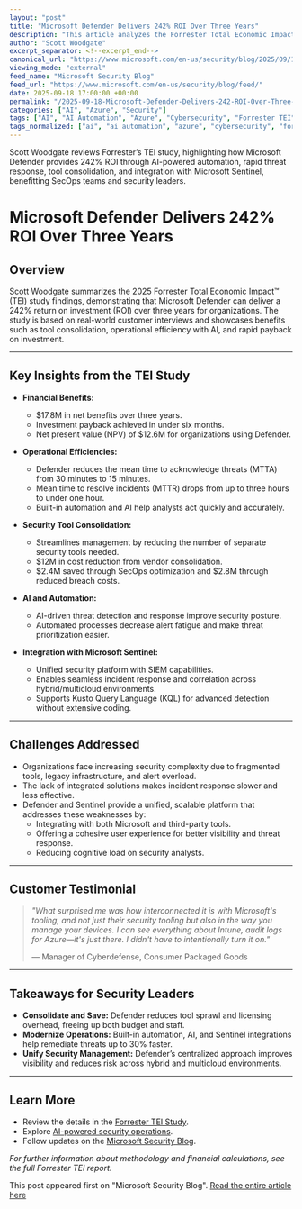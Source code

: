 ```yaml
---
layout: "post"
title: "Microsoft Defender Delivers 242% ROI Over Three Years"
description: "This article analyzes the Forrester Total Economic Impact™ (TEI) study that evaluates the financial and operational benefits of Microsoft Defender for security teams. It explains how Defender and Microsoft Sentinel help organizations reduce costs, accelerate threat remediation, enable tool consolidation, and use AI-powered automation for modern security operations across hybrid and multicloud environments."
author: "Scott Woodgate"
excerpt_separator: <!--excerpt_end-->
canonical_url: "https://www.microsoft.com/en-us/security/blog/2025/09/18/microsoft-defender-delivered-242-return-on-investment-over-three-years/"
viewing_mode: "external"
feed_name: "Microsoft Security Blog"
feed_url: "https://www.microsoft.com/en-us/security/blog/feed/"
date: 2025-09-18 17:00:00 +00:00
permalink: "/2025-09-18-Microsoft-Defender-Delivers-242-ROI-Over-Three-Years.html"
categories: ["AI", "Azure", "Security"]
tags: ["AI", "AI Automation", "Azure", "Cybersecurity", "Forrester TEI", "Hybrid Cloud Security", "Incident Response", "Kusto Query Language", "Microsoft Defender", "Microsoft Sentinel", "News", "Operational Efficiency", "ROI", "SecOps", "Security", "Security Operations", "SIEM", "Threat Detection", "Tool Consolidation"]
tags_normalized: ["ai", "ai automation", "azure", "cybersecurity", "forrester tei", "hybrid cloud security", "incident response", "kusto query language", "microsoft defender", "microsoft sentinel", "news", "operational efficiency", "roi", "secops", "security", "security operations", "siem", "threat detection", "tool consolidation"]
---
```


Scott Woodgate reviews Forrester’s TEI study, highlighting how Microsoft Defender provides 242% ROI through AI-powered automation, rapid threat response, tool consolidation, and integration with Microsoft Sentinel, benefitting SecOps teams and security leaders.<!--excerpt_end-->

# Microsoft Defender Delivers 242% ROI Over Three Years

## Overview

Scott Woodgate summarizes the 2025 Forrester Total Economic Impact™ (TEI) study findings, demonstrating that Microsoft Defender can deliver a 242% return on investment (ROI) over three years for organizations. The study is based on real-world customer interviews and showcases benefits such as tool consolidation, operational efficiency with AI, and rapid payback on investment.

---

## Key Insights from the TEI Study

- **Financial Benefits:**
  - $17.8M in net benefits over three years.
  - Investment payback achieved in under six months.
  - Net present value (NPV) of $12.6M for organizations using Defender.

- **Operational Efficiencies:**
  - Defender reduces the mean time to acknowledge threats (MTTA) from 30 minutes to 15 minutes.
  - Mean time to resolve incidents (MTTR) drops from up to three hours to under one hour.
  - Built-in automation and AI help analysts act quickly and accurately.

- **Security Tool Consolidation:**
  - Streamlines management by reducing the number of separate security tools needed.
  - $12M in cost reduction from vendor consolidation.
  - $2.4M saved through SecOps optimization and $2.8M through reduced breach costs.

- **AI and Automation:**
  - AI-driven threat detection and response improve security posture.
  - Automated processes decrease alert fatigue and make threat prioritization easier.

- **Integration with Microsoft Sentinel:**
  - Unified security platform with SIEM capabilities.
  - Enables seamless incident response and correlation across hybrid/multicloud environments.
  - Supports Kusto Query Language (KQL) for advanced detection without extensive coding.

---

## Challenges Addressed

- Organizations face increasing security complexity due to fragmented tools, legacy infrastructure, and alert overload.
- The lack of integrated solutions makes incident response slower and less effective.
- Defender and Sentinel provide a unified, scalable platform that addresses these weaknesses by:
  - Integrating with both Microsoft and third-party tools.
  - Offering a cohesive user experience for better visibility and threat response.
  - Reducing cognitive load on security analysts.

---

## Customer Testimonial

> *"What surprised me was how interconnected it is with Microsoft's tooling, and not just their security tooling but also in the way you manage your devices. I can see everything about Intune, audit logs for Azure—it's just there. I didn't have to intentionally turn it on."*
>
> — Manager of Cyberdefense, Consumer Packaged Goods

---

## Takeaways for Security Leaders

- **Consolidate and Save:** Defender reduces tool sprawl and licensing overhead, freeing up both budget and staff.
- **Modernize Operations:** Built-in automation, AI, and Sentinel integrations help remediate threats up to 30% faster.
- **Unify Security Management:** Defender’s centralized approach improves visibility and reduces risk across hybrid and multicloud environments.

---

## Learn More

- Review the details in the [Forrester TEI Study](https://tei.forrester.com/go/microsoft/defender).
- Explore [AI-powered security operations](https://www.microsoft.com/security/business/solutions/ai-powered-unified-secops-defender).
- Follow updates on the [Microsoft Security Blog](https://www.microsoft.com/en-us/security/blog/).

_For further information about methodology and financial calculations, see the full Forrester TEI report._

This post appeared first on "Microsoft Security Blog". [Read the entire article here](https://www.microsoft.com/en-us/security/blog/2025/09/18/microsoft-defender-delivered-242-return-on-investment-over-three-years/)
